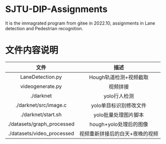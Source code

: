 # SJTU-DIP-Assignments
It is the immagrated program from gitee in 2022.10, assignments in Lane detection and Pedestrian recognition.
# 文件内容说明

| 文件      | 描述 | 
| :----:        |    :----:   | 
| LaneDetection.py      | Hough轨道检测+视频截取      | 
| videogenerate.py   | 视频拼接      | 
|./darknet| yolo行人检测|
|./darknet/src/image.c|yolo单目标识别修改文件|
|./darknet/start.sh|yolo批量处理图片脚本|
|./datasets/graph_processed|hough+yolo处理后的图像|
|./datasets/video_processed|视频重新拼接后的白天+夜晚的视频|
